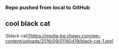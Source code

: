 ### Repo pushed from local to GitHub

## cool black cat

![black cat][https://media-be.chewy.com/wp-content/uploads/2016/09/01160419/black-cat-1.jpg]
